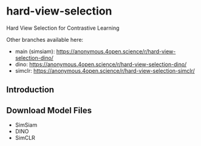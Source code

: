 # hard-view-selection
Hard View Selection for Contrastive Learning

Other branches available here:
- main (simsiam): https://anonymous.4open.science/r/hard-view-selection-dino/
- dino: https://anonymous.4open.science/r/hard-view-selection-dino/
- simclr: https://anonymous.4open.science/r/hard-view-selection-simclr/

## Introduction

## Download Model Files
- SimSiam
- DINO
- SimCLR

